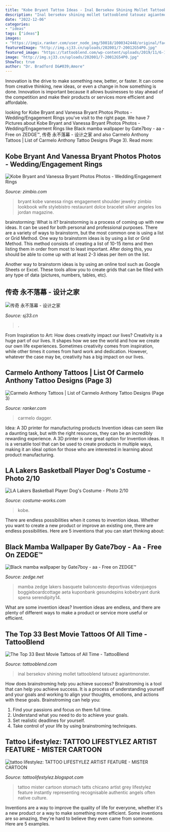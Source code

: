 ```yaml
---
title: "Kobe Bryant Tattoo Ideas - Inal Bersekov Shining Mollet Tattooblend Tatouez Agiantmonster"
description: "Inal bersekov shining mollet tattooblend tatouez agiantmonster"
date: "2022-12-06"
categories:
- "ideas"
tags: ["ideas"]
images:
- "https://imgix.ranker.com/user_node_img/50018/1000342448/original/faces-with-a-dagger-photo-u2?w=650&amp;q=50&amp;fm=pjpg&amp;fit=crop&amp;crop=faces"
featuredImage: "http://img.sj33.cn/uploads/202001/7-20012G54P0.jpg"
featured_image: "https://tattooblend.com/wp-content/uploads/2019/11/6-1024x1024.jpg"
image: "http://img.sj33.cn/uploads/202001/7-20012G54P0.jpg"
ShowToc: true
author: "Dr. Bradford D&#039;Amore"
---
```



Innovation is the drive to make something new, better, or faster. It can come from creative thinking, new ideas, or even a change in how something is done. Innovation is important because it allows businesses to stay ahead of the competition and make their products or services more efficient and affordable.

	

		
looking for Kobe Bryant and Vanessa Bryant Photos Photos - Wedding/Engagement Rings you've visit to the right page. We have 7 Pictures about Kobe Bryant and Vanessa Bryant Photos Photos - Wedding/Engagement Rings like Black mamba wallpaper by Gate7boy - aa - Free on ZEDGE™, 传奇 永不落幕 - 设计之家 and also Carmelo Anthony Tattoos | List of Carmelo Anthony Tattoo Designs (Page 3). Read more:
		
    
## Kobe Bryant And Vanessa Bryant Photos Photos - Wedding/Engagement Rings

<img loading=lazy src="http://www4.pictures.zimbio.com/bg/Wedding+Engagement+Rings+j--DdQB6Tedx.jpg" onerror="this.onerror=null;this.src='https://tse2.mm.bing.net/th?id=OIP.ZJKumvwCFXjyzs29UoW0RAHaN8&amp;pid=15.1';" alt="Kobe Bryant and Vanessa Bryant Photos Photos - Wedding/Engagement Rings">

_Source: zimbio.com_

>bryant kobe vanessa rings engagement shoulder jewelry zimbio lookbook wife stylebistro restaurant dolce bracelet silver angeles los jordan magazine. 

	

brainstorming: What is it?
brainstorming is a process of coming up with new ideas. It can be used for both personal and professional purposes. There are a variety of ways to brainstorm, but the most common one is using a list or Grid Method.
One way to brainstorm ideas is by using a list or Grid Method. This method consists of creating a list of 10-15 items and then listing them in order from most to least important. After doing this, you should be able to come up with at least 2-3 ideas per item on the list.

Another way to brainstorm ideas is by using an online tool such as Google Sheets or Excel. These tools allow you to create grids that can be filled with any type of data (pictures, numbers, tables, etc).

    
## 传奇 永不落幕 - 设计之家

<img loading=lazy src="http://img.sj33.cn/uploads/202001/7-20012G54P0.jpg" onerror="this.onerror=null;this.src='https://tse1.mm.bing.net/th?id=OIP.LYaHMw038YUrKmJlb4z6yAHaKe&amp;pid=15.1';" alt="传奇 永不落幕 - 设计之家">

_Source: sj33.cn_

>. 

	

From Inspiration to Art: How does creativity impact our lives?
Creativity is a huge part of our lives. It shapes how we see the world and how we create our own life experiences. Sometimes creativity comes from inspiration, while other times it comes from hard work and dedication. However, whatever the case may be, creativity has a big impact on our lives.

    
## Carmelo Anthony Tattoos | List Of Carmelo Anthony Tattoo Designs (Page 3)

<img loading=lazy src="https://imgix.ranker.com/user_node_img/50018/1000342448/original/faces-with-a-dagger-photo-u2?w=650&amp;q=50&amp;fm=pjpg&amp;fit=crop&amp;crop=faces" onerror="this.onerror=null;this.src='https://tse2.mm.bing.net/th?id=OIP.aZqo-i0Wg9vBRZ8WNiuRGQHaLv&amp;pid=15.1';" alt="Carmelo Anthony Tattoos | List of Carmelo Anthony Tattoo Designs (Page 3)">

_Source: ranker.com_

>carmelo dagger. 

	

Idea: A 3D printer for manufacturing products
Invention ideas can seem like a daunting task, but with the right resources, they can be an incredibly rewarding experience. A 3D printer is one great option for Invention ideas. It is a versatile tool that can be used to create products in multiple ways, making it an ideal option for those who are interested in learning about product manufacturing.

    
## LA Lakers Basketball Player Dog&#039;s Costume - Photo 2/10

<img loading=lazy src="https://photos.costume-works.com/full/kobe_bryant_la_lakers_basketball_player1.jpg" onerror="this.onerror=null;this.src='https://tse1.mm.bing.net/th?id=OIP.R8-OD2RSW7MB1MTLy_uPKgHaJ3&amp;pid=15.1';" alt="LA Lakers Basketball Player Dog&#039;s Costume - Photo 2/10">

_Source: costume-works.com_

>kobe. 

	

There are endless possibilities when it comes to invention ideas. Whether you want to create a new product or improve an existing one, there are endless possibilities. Here are 5 inventions that you can start thinking about: 

    
## Black Mamba Wallpaper By Gate7boy - Aa - Free On ZEDGE™

<img loading=lazy src="https://fsb.zobj.net/crop.php?r=-GupHFA4wPeltsnUfqcdD5y4E7l8pLS-lzmlCHLnht7HkYqwNsR2b59IRFZcN8FmoEgoxq5e1CshoavMHv5-TN5UDl5DVhGarmxO7CJjebzmiukX9b5sozT9zeJCiM5eRpUapv1bfMiymKAm" onerror="this.onerror=null;this.src='https://tse1.mm.bing.net/th?id=OIP.0C6c01J67EMlx4v2Be0cuwHaPN&amp;pid=15.1';" alt="Black mamba wallpaper by Gate7boy - aa - Free on ZEDGE™">

_Source: zedge.net_

>mamba zedge lakers basquete baloncesto deportivas videojuegos boggieboardcottage aeta kuponbank gesundepins kobebryant dunk spena serendipity14. 

	

What are some invention ideas?
Invention ideas are endless, and there are plenty of different ways to make a product or service more useful or efficient.

    
## The Top 33 Best Movie Tattoos Of All Time - TattooBlend

<img loading=lazy src="https://tattooblend.com/wp-content/uploads/2019/11/6-1024x1024.jpg" onerror="this.onerror=null;this.src='https://tse2.mm.bing.net/th?id=OIP.leT3yOd0C-eGE37x4QfPtwHaHa&amp;pid=15.1';" alt="The Top 33 Best Movie Tattoos of All Time - TattooBlend">

_Source: tattooblend.com_

>inal bersekov shining mollet tattooblend tatouez agiantmonster. 

	

How does brainstroming help you achieve success?
Brainstroming is a tool that can help you achieve success. It is a process of understanding yourself and your goals and working to align your thoughts, emotions, and actions with these goals. Brainstroming can help you: 
1. Find your passions and focus on them full time.
2. Understand what you need to do to achieve your goals.
3. Set realistic deadlines for yourself.
4. Take control of your life by using brainstroming techniques.

    
## Tattoo Lifestylez: TATTOO LIFESTYLEZ ARTIST FEATURE - MISTER CARTOON

<img loading=lazy src="https://3.bp.blogspot.com/-Cfv0aEfxh7I/TaH9_VHKb3I/AAAAAAAAAQQ/aNhGoNwRZ8c/s1600/MISTER%2BCARTOON%2B10.jpg" onerror="this.onerror=null;this.src='https://tse2.mm.bing.net/th?id=OIP.n6dwQLW_-E1WEuoSyJfVvAAAAA&amp;pid=15.1';" alt="tattoo lifestylez: TATTOO LIFESTYLEZ ARTIST FEATURE - MISTER CARTOON">

_Source: tattoolifestylez.blogspot.com_

>tattoo mister cartoon stomach tatts chicano artist grey lifestylez feature instantly representing recognisable authentic angels often native culture. 

	

Inventions are a way to improve the quality of life for everyone, whether it's a new product or a way to make something more efficient. Some inventions are so amazing, they're hard to believe they even came from someone. Here are 5 examples.

